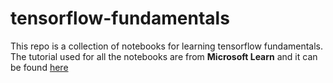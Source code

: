 # tensorflow-fundamentals
This repo is a collection of notebooks for learning tensorflow fundamentals.
The tutorial used for all the notebooks are from **Microsoft Learn** and it can be found [here](https://docs.microsoft.com/en-us/learn/paths/tensorflow-fundamentals/)
